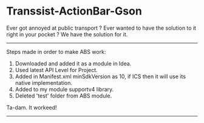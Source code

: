 Transsist-ActionBar-Gson
========================

Ever got annoyed at public transport ? Ever wanted to have the solution to it right in your pocket ? We have the solution for it.

__________________________________________________________________________________________________________________________________


Steps made in order to make ABS work:

1. Downloaded and added it as a module in Idea.
2. Used latest API Level for Project. 
3. Added in Manifest.xml minSdkVersion as 10, if ICS then it will use its native implementation.
4. Added to my module supportv4 library.
5. Deleted 'test' folder from ABS module.

Ta-dam. It workeed!

__________________________________________________________________________________________________________________________________
